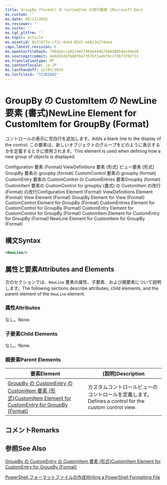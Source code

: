 ```yaml
---
title: GroupBy (Format) の CustomItem の改行要素 |Microsoft Docs
ms.custom: ''
ms.date: 09/13/2016
ms.reviewer: ''
ms.suite: ''
ms.tgt_pltfrm: ''
ms.topic: article
ms.assetid: 8e37477e-cf2c-4ebd-85d1-eb923e2f4eea
caps.latest.revision: 6
ms.openlocfilehash: 790abbccad2c9e57d64e444b7b04d805decd4ed6
ms.sourcegitcommit: debd2b38fb8070a7357bf1a4bf9cc736f3702f31
ms.translationtype: MT
ms.contentlocale: ja-JP
ms.lasthandoff: 12/05/2019
ms.locfileid: "72362601"
---
```

# <a name="newline-element-for-customitem-for-groupby-format"></a><span data-ttu-id="09d61-102">GroupBy の CustomItem の NewLine 要素 (書式)</span><span class="sxs-lookup"><span data-stu-id="09d61-102">NewLine Element for CustomItem for GroupBy (Format)</span></span>

<span data-ttu-id="09d61-103">コントロールの表示に空白行を追加します。</span><span class="sxs-lookup"><span data-stu-id="09d61-103">Adds a blank line to the display of the control.</span></span> <span data-ttu-id="09d61-104">この要素は、新しいオブジェクトのグループをどのように表示するかを定義するときに使用されます。</span><span class="sxs-lookup"><span data-stu-id="09d61-104">This element is used when defining how a new group of objects is displayed.</span></span>

<span data-ttu-id="09d61-105">Configuration 要素 (Format) ViewDefinitions 要素 (形式) ビュー要素 (形式) GroupBy 要素の groupby (format) CustomControl 要素の groupby (format) CustomEntry 要素の CustomControl の CustomEntries 要素Groupby (format) CustomItem 要素の CustomControl for groupby (書式) の CustomItem の改行 (Format) の改行</span><span class="sxs-lookup"><span data-stu-id="09d61-105">Configuration Element (Format) ViewDefinitions Element (Format) View Element (Format) GroupBy Element for View (Format) CustomControl Element for GroupBy (Format) CustomEntries Element for CustomControl for GroupBy (Format) CustomEntry Element for CustomControl for GroupBy (Format) CustomItem Element for CustomEntry for GroupBy (Format) NewLine Element for CustomItem for GroupBy (Format)</span></span>

## <a name="syntax"></a><span data-ttu-id="09d61-106">構文</span><span class="sxs-lookup"><span data-stu-id="09d61-106">Syntax</span></span>

```xml
<NewLine/>
```

## <a name="attributes-and-elements"></a><span data-ttu-id="09d61-107">属性と要素</span><span class="sxs-lookup"><span data-stu-id="09d61-107">Attributes and Elements</span></span>

<span data-ttu-id="09d61-108">次のセクションでは、`NewLine` 要素の属性、子要素、および親要素について説明します。</span><span class="sxs-lookup"><span data-stu-id="09d61-108">The following sections describe attributes, child elements, and the parent element of the `NewLine` element.</span></span>

### <a name="attributes"></a><span data-ttu-id="09d61-109">属性</span><span class="sxs-lookup"><span data-stu-id="09d61-109">Attributes</span></span>

<span data-ttu-id="09d61-110">なし。</span><span class="sxs-lookup"><span data-stu-id="09d61-110">None.</span></span>

### <a name="child-elements"></a><span data-ttu-id="09d61-111">子要素</span><span class="sxs-lookup"><span data-stu-id="09d61-111">Child Elements</span></span>

<span data-ttu-id="09d61-112">なし。</span><span class="sxs-lookup"><span data-stu-id="09d61-112">None.</span></span>

### <a name="parent-elements"></a><span data-ttu-id="09d61-113">親要素</span><span class="sxs-lookup"><span data-stu-id="09d61-113">Parent Elements</span></span>

|<span data-ttu-id="09d61-114">要素</span><span class="sxs-lookup"><span data-stu-id="09d61-114">Element</span></span>|<span data-ttu-id="09d61-115">[説明]</span><span class="sxs-lookup"><span data-stu-id="09d61-115">Description</span></span>|
|-------------|-----------------|
|[<span data-ttu-id="09d61-116">GroupBy の CustomEntry の CustomItem 要素 (形式)</span><span class="sxs-lookup"><span data-stu-id="09d61-116">CustomItem Element for CustomEntry for GroupBy (Format)</span></span>](./customitem-element-for-customentry-for-groupby-format.md)|<span data-ttu-id="09d61-117">カスタムコントロールビューのコントロールを定義します。</span><span class="sxs-lookup"><span data-stu-id="09d61-117">Defines a control for the custom control view.</span></span>|

## <a name="remarks"></a><span data-ttu-id="09d61-118">コメント</span><span class="sxs-lookup"><span data-stu-id="09d61-118">Remarks</span></span>

## <a name="see-also"></a><span data-ttu-id="09d61-119">参照</span><span class="sxs-lookup"><span data-stu-id="09d61-119">See Also</span></span>

[<span data-ttu-id="09d61-120">GroupBy の CustomEntry の CustomItem 要素 (形式)</span><span class="sxs-lookup"><span data-stu-id="09d61-120">CustomItem Element for CustomEntry for GroupBy (Format)</span></span>](./customitem-element-for-customentry-for-groupby-format.md)

[<span data-ttu-id="09d61-121">PowerShell フォーマットファイルの作成</span><span class="sxs-lookup"><span data-stu-id="09d61-121">Writing a PowerShell Formatting File</span></span>](./writing-a-powershell-formatting-file.md)
